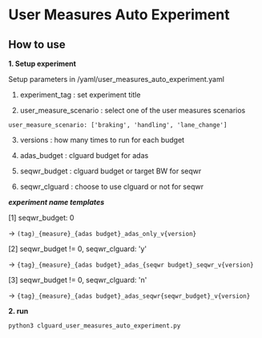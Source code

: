 # User Measures Auto Experiment


## How to use


**1. Setup experiment**

Setup parameters in /yaml/user_measures_auto_experiment.yaml

1. experiment_tag : set experiment title

2. user_measure_scenario : select one of the user measures scenarios

```user_measure_scenario: ['braking', 'handling', 'lane_change']```

3. versions : how many times to run for each budget

4. adas_budget : clguard budget for adas

5. seqwr_budget : clguard budget or target BW for seqwr

6. seqwr_clguard : choose to use clguard or not for seqwr


***experiment name templates***

[1] seqwr_budget: 0

-> `(tag)_{measure}_{adas budget}_adas_only_v{version}`

[2] seqwr_budget != 0, seqwr_clguard: 'y'

-> `{tag}_{measure}_{adas budget}_adas_{seqwr budget}_seqwr_v{version}`

[3] seqwr_budget != 0, seqwr_clguard: 'n'

-> `{tag}_{measure}_{adas budget}_adas_seqwr{seqwr_budget}_v{version}`



**2. run**

    python3 clguard_user_measures_auto_experiment.py 
